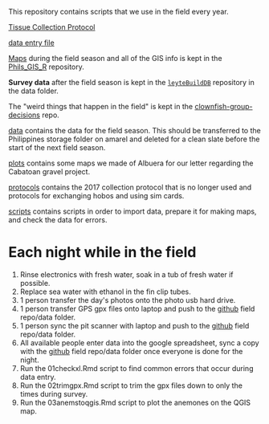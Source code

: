 This repository contains scripts that we use in the field every year.  

[Tissue Collection Protocol](https://docs.google.com/document/d/1DhmiVXxVyic64oMsA5WZfsOiwRqU6oV0IFdTb5PSNaM/edit?usp=sharing)  

[data entry file](https://drive.google.com/open?id=1rIM4YCmJGv5awoQiPno-2LyGmtE3tMHphcM6reFjjJs)

[Maps](https://github.com/pinskylab/Phils_GIS_R) during the field season and all of the GIS info is kept in the [Phils_GIS_R](https://github.com/pinskylab/Phils_GIS_R) repository.

**Survey data** after the field season is kept in the [`leyteBuildDB`](https://github.com/pinskylab/leyteBuildDB) repository in the data folder. 

The "weird things that happen in the field" is kept in the [clownfish-group-decisions](https://github.com/pinskylab/clownfish_group_decisions/blob/master/docs/Clownfish_data_collection_and_database_notes.md) repo.

[data](data) contains the data for the field season.  This should be transferred to the Philippines storage folder on amarel and deleted for a clean slate before the start of the next field season.  

[plots](plots) contains some maps we made of Albuera for our letter regarding the Cabatoan gravel project.  

[protocols](protocols) contains the 2017 collection protocol that is no longer used and protocols for exchanging hobos and using sim cards.  

[scripts](scripts) contains scripts in order to import data, prepare it for making maps, and check the data for errors.  

# Each night while in the field
1. Rinse electronics with fresh water, soak in a tub of fresh water if possible.  
2. Replace sea water with ethanol in the fin clip tubes.  
3. 1 person transfer the day's photos onto the photo usb hard drive.  
4. 1 person transfer GPS gpx files onto laptop and push to the [github](data) field repo/data folder.  
5. 1 person sync the pit scanner with laptop and push to the [github](data) field repo/data folder.  
6. All available people enter data into the google spreadsheet, sync a copy with the [github](data) field repo/data folder once everyone is done for the night.  
7. Run the 01checkxl.Rmd script to find common errors that occur during data entry.  
8. Run the 02trimgpx.Rmd script to trim the gpx files down to only the times during survey.  
9. Run the 03anemstoqgis.Rmd script to plot the anemones on the QGIS map.

